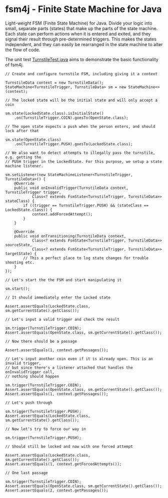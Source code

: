 # fsm4j - Finite State Machine for Java
Light-weight FSM (Finite State Machine) for Java. Divide your logic into small, separate parts (states) that make up the parts of the state machine. Each state can perform actions when it is entered and exited, and they signal their result through pre-determined triggers. This makes the states independent, and they can easily be rearranged in the state machine to alter the flow of code.

The unit test [TurnstileTest.java](https://github.com/bolddp/fsm4j/blob/master/src/test/java/se/danielkonsult/fsm4j_turnstile/TurnstileTest.java) aims to demonstrate the basic functionality of fsm4j.
```
// Create and configure turnstile FSM, including giving it a context

TurnstileData context = new TurnstileData();
StateMachine<TurnstileTrigger, TurnstileData> sm = new StateMachine<>(context);

// The locked state will be the initial state and will only accept a coin

sm.state(LockedState.class).isInitialState()
	.on(TurnstileTrigger.COIN).goesTo(OpenState.class);

// The open state expects a push when the person enters, and should lock after that

sm.state(OpenState.class)
	.on(TurnstileTrigger.PUSH).goesTo(LockedState.class);

// We also want to detect attempts to illegally pass the turnstile, e.g. getting the
// PUSH trigger in the LockedState. For this purpose, we setup a state machine listener.

sm.setListener(new StateMachineListener<TurnstileTrigger, TurnstileData>() {
	@Override
	public void onInvalidTrigger(TurnstileData context, TurnstileTrigger trigger,
			Class<? extends FsmState<TurnstileTrigger, TurnstileData>> stateClass) {
		if ((trigger == TurnstileTrigger.PUSH) && (stateClass == LockedState.class)) {
			context.addForcedAttempt();
		}
	}
	
	@Override
	public void onTransitioning(TurnstileData context,
			Class<? extends FsmState<TurnstileTrigger, TurnstileData>> sourceState,
			Class<? extends FsmState<TurnstileTrigger, TurnstileData>> targetState) {
		// This a perfect place to log state changes for trouble shooting etc.
	}
});
		
// Let's start the the FSM and start manipulating it

sm.start();

// It should immediately enter the Locked state

Assert.assertEquals(LockedState.class, sm.getCurrentState().getClass());

// Let's input a valid trigger and check the result

sm.trigger(TurnstileTrigger.COIN);
Assert.assertEquals(OpenState.class, sm.getCurrentState().getClass());

// Now there should be a passage

Assert.assertEquals(1, context.getPassages());

// Let's input another coin even if it is already open. This is an invalid trigger,
// but since there's a listener attached that handles the onInvalidTrigger call,
// nothing should happen

sm.trigger(TurnstileTrigger.COIN);
Assert.assertEquals(OpenState.class, sm.getCurrentState().getClass());
Assert.assertEquals(1, context.getPassages());

// Let's push through

sm.trigger(TurnstileTrigger.PUSH);
Assert.assertEquals(LockedState.class, sm.getCurrentState().getClass());

// Now let's try to force our way in

sm.trigger(TurnstileTrigger.PUSH);

// Should still be locked and now with one forced attempt

Assert.assertEquals(LockedState.class, sm.getCurrentState().getClass());
Assert.assertEquals(1, context.getForcedAttempts());

// One last passage

sm.trigger(TurnstileTrigger.COIN);
Assert.assertEquals(OpenState.class, sm.getCurrentState().getClass());
Assert.assertEquals(2, context.getPassages());
```
